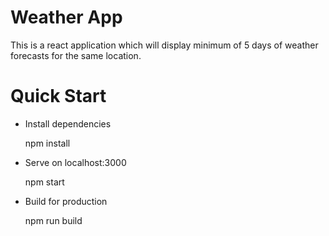 # Weather App

This is a react application which will display minimum of 5 days of weather forecasts for the same location.

# Quick Start

* Install dependencies
  
  npm install
  
* Serve on localhost:3000

  npm start
  
* Build for production

  npm run build
